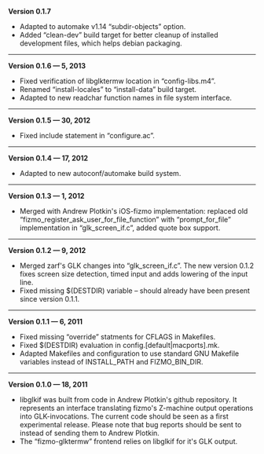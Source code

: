 


   **Version 0.1.7**

 - Adapted to automake v1.14 “subdir-objects” option.
 - Added “clean-dev” build target for better cleanup of installed development files, which helps debian packaging.

---


   **Version 0.1.6 —  5, 2013**

 - Fixed verification of libglktermw location in “config-libs.m4”.
 - Renamed “install-locales” to “install-data” build target.
 - Adapted to new readchar function names in file system interface.

---


   **Version 0.1.5 —  30, 2012**

 - Fixed include statement in “configure.ac”.

---


   **Version 0.1.4 —  17, 2012**

 - Adapted to new autoconf/automake build system.

---


   **Version 0.1.3 —  1, 2012**

 - Merged with Andrew Plotkin's iOS-fizmo implementation: replaced old “fizmo_register_ask_user_for_file_function” with “prompt_for_file” implementation in “glk_screen_if.c”, added quote box support.

---


   **Version 0.1.2 —  9, 2012**

 - Merged zarf's GLK changes into “glk_screen_if.c”. The new version 0.1.2 fixes screen size detection, timed input and adds lowering of the input line.
 - Fixed missing $(DESTDIR) variable – should already have been present since version 0.1.1.

---


   **Version 0.1.1 —  6, 2011**

 - Fixed missing “override” statments for CFLAGS in Makefiles.
 - Fixed $(DESTDIR) evaluation in config.[default|macports].mk.
 - Adapted Makefiles and configuration to use standard GNU Makefile variables instead of INSTALL_PATH and FIZMO_BIN_DIR.

---


   **Version 0.1.0 —  18, 2011**

 - libglkif was built from code in Andrew Plotkin's github repository. It represents an interface translating fizmo's Z-machine output operations into GLK-invocations. The current code should be seen as a first experimental release. Please note that bug reports should be sent to  instead of sending them to Andrew Plotkin.
 - The “fizmo-glktermw” frontend relies on libglkif for it's GLK output.


